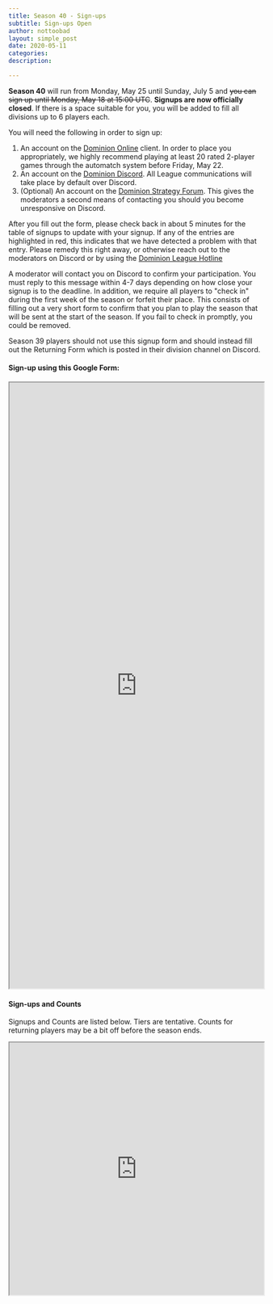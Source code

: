 ```yaml
---
title: Season 40 - Sign-ups
subtitle: Sign-ups Open
author: nottoobad
layout: simple_post
date: 2020-05-11
categories: 
description:

---
```

**Season 40** will run from Monday, May 25 until Sunday, July 5 and ~~you can sign up until Monday, May 18 at 15:00 UTC~~. **Signups are now officially closed**. If there is a space suitable for you, you will be added to fill all divisions up to 6 players each.

You will need the following in order to sign up:
1. An account on the [Dominion Online](https://dominion.games) client. In order to place you appropriately, we highly recommend playing at least 20 rated 2-player games through the automatch system before Friday, May 22.
2. An account on the [Dominion Discord](https://discord.gg/vMmmMBu). All League communications will take place by default over Discord.
3. (Optional) An account on the [Dominion Strategy Forum](http://forum.dominionstrategy.com/index.php). This gives the moderators a second means of contacting you should you become unresponsive on Discord.

After you fill out the form, please check back in about 5 minutes for the table of signups to update with your signup. If any of the entries are highlighted in red, this indicates that we have detected a problem with that entry. Please remedy this right away, or otherwise reach out to the moderators on Discord or by using the [Dominion League Hotline](http://tinyurl.com/dominion-league-hotline)

A moderator will contact you on Discord to confirm your participation. You must reply to this message within 4-7 days depending on how close your signup is to the deadline. In addition, we require all players to "check in" during the first week of the season or forfeit their place. This consists of filling out a very short form to confirm that you plan to play the season that will be sent at the start of the season. If you fail to check in promptly, you could be removed.

Season 39 players should not use this signup form and should instead fill out the Returning Form which is posted in their division channel on Discord.

#### Sign-up using this Google Form:

[comment]: # (TODO: Replace Sign-ups Form google embed below)
<div class="sheets">
  <iframe src="https://docs.google.com/forms/d/e/1FAIpQLSfI_OwSQz1Zxf4VeVBwnuC5imjJ-XzlW-gxmMepAaIAF45BsQ/viewform?embedded=true" width="100%" height="1200">Loading…</iframe>
</div>


#### Sign-ups and Counts
Signups and Counts are listed below. Tiers are tentative. Counts for returning players may be a bit off before the season ends.
<div class="sheets">

[comment]: # (TODO: Replace Sign-ups and Counts google embed below)
  <iframe src="https://docs.google.com/spreadsheets/d/e/2PACX-1vQK6cX-08Ju8UlRId90-EE0_rae2vReMX7i3vrnNVnxmgNnbbpQ3I3iqW92_gheoSWnxfWLR3P2VaN_/pubhtml?gid=947503377&amp;headers=false" height="500" width="100%">Loading...</iframe>
</div>
